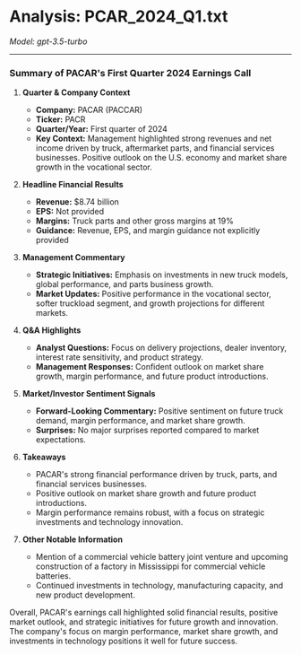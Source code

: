 # Analysis: PCAR_2024_Q1.txt

*Model: gpt-3.5-turbo*

---

### Summary of PACAR's First Quarter 2024 Earnings Call

1. **Quarter & Company Context**
   - **Company:** PACAR (PACCAR)
   - **Ticker:** PACR
   - **Quarter/Year:** First quarter of 2024
   - **Key Context:** Management highlighted strong revenues and net income driven by truck, aftermarket parts, and financial services businesses. Positive outlook on the U.S. economy and market share growth in the vocational sector.

2. **Headline Financial Results**
   - **Revenue:** $8.74 billion
   - **EPS:** Not provided
   - **Margins:** Truck parts and other gross margins at 19%
   - **Guidance:** Revenue, EPS, and margin guidance not explicitly provided

3. **Management Commentary**
   - **Strategic Initiatives:** Emphasis on investments in new truck models, global performance, and parts business growth.
   - **Market Updates:** Positive performance in the vocational sector, softer truckload segment, and growth projections for different markets.

4. **Q&A Highlights**
   - **Analyst Questions:** Focus on delivery projections, dealer inventory, interest rate sensitivity, and product strategy.
   - **Management Responses:** Confident outlook on market share growth, margin performance, and future product introductions.

5. **Market/Investor Sentiment Signals**
   - **Forward-Looking Commentary:** Positive sentiment on future truck demand, margin performance, and market share growth.
   - **Surprises:** No major surprises reported compared to market expectations.

6. **Takeaways**
   - PACAR's strong financial performance driven by truck, parts, and financial services businesses.
   - Positive outlook on market share growth and future product introductions.
   - Margin performance remains robust, with a focus on strategic investments and technology innovation.

7. **Other Notable Information**
   - Mention of a commercial vehicle battery joint venture and upcoming construction of a factory in Mississippi for commercial vehicle batteries.
   - Continued investments in technology, manufacturing capacity, and new product development.

Overall, PACAR's earnings call highlighted solid financial results, positive market outlook, and strategic initiatives for future growth and innovation. The company's focus on margin performance, market share growth, and investments in technology positions it well for future success.